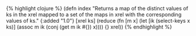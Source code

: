 {% highlight clojure %}
(defn index
  "Returns a map of the distinct values of ks in the xrel mapped to a
  set of the maps in xrel with the corresponding values of ks."
  {:added "1.0"}
  [xrel ks]
    (reduce
     (fn [m x]
       (let [ik (select-keys x ks)]
         (assoc m ik (conj (get m ik #{}) x))))
     {} xrel))
{% endhighlight %}
